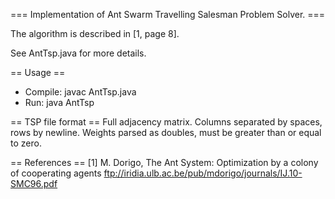 === Implementation of Ant Swarm Travelling Salesman Problem Solver. ===
 
The algorithm is described in [1, page 8].

See AntTsp.java for more details.

== Usage ==
- Compile: javac AntTsp.java
- Run: java AntTsp <TSP file>

== TSP file format ==
Full adjacency matrix. Columns separated by spaces, rows by newline.
Weights parsed as doubles, must be greater than or equal to zero.

== References == 
[1] M. Dorigo, The Ant System: Optimization by a colony of cooperating agents
ftp://iridia.ulb.ac.be/pub/mdorigo/journals/IJ.10-SMC96.pdf
